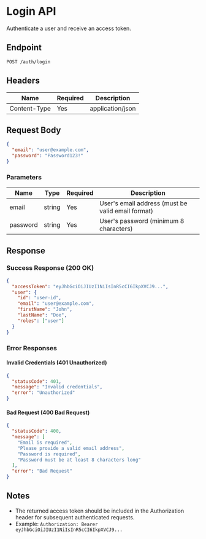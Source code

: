 # Login API

Authenticate a user and receive an access token.

## Endpoint

```
POST /auth/login
```

## Headers

| Name          | Required | Description                  |
|---------------|----------|------------------------------|
| Content-Type  | Yes      | application/json             |

## Request Body

```json
{
  "email": "user@example.com",
  "password": "Password123!"
}
```

### Parameters

| Name     | Type   | Required | Description                                       |
|----------|--------|----------|---------------------------------------------------|
| email    | string | Yes      | User's email address (must be valid email format) |
| password | string | Yes      | User's password (minimum 8 characters)            |

## Response

### Success Response (200 OK)

```json
{
  "accessToken": "eyJhbGciOiJIUzI1NiIsInR5cCI6IkpXVCJ9...",
  "user": {
    "id": "user-id",
    "email": "user@example.com",
    "firstName": "John",
    "lastName": "Doe",
    "roles": ["user"]
  }
}
```

### Error Responses

#### Invalid Credentials (401 Unauthorized)

```json
{
  "statusCode": 401,
  "message": "Invalid credentials",
  "error": "Unauthorized"
}
```

#### Bad Request (400 Bad Request)

```json
{
  "statusCode": 400,
  "message": [
    "Email is required",
    "Please provide a valid email address",
    "Password is required",
    "Password must be at least 8 characters long"
  ],
  "error": "Bad Request"
}
```

## Notes

- The returned access token should be included in the Authorization header for subsequent authenticated requests.
- Example: `Authorization: Bearer eyJhbGciOiJIUzI1NiIsInR5cCI6IkpXVCJ9...`
